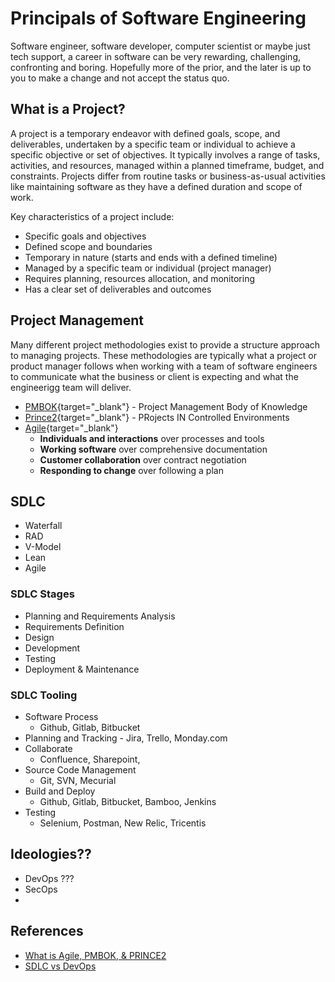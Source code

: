 # Principals of Software Engineering

Software engineer, software developer, computer scientist or maybe just tech support, a career in software can be very rewarding, challenging, confronting and boring. Hopefully more of the prior, and the later is up to you to make a change and not accept the status quo. 

## What is a Project?
A project is a temporary endeavor with defined goals, scope, and deliverables, undertaken by a specific team or individual to achieve a specific objective or set of objectives. It typically involves a range of tasks, activities, and resources, managed within a planned timeframe, budget, and constraints. Projects differ from routine tasks or business-as-usual activities like maintaining software as they have a defined duration and scope of work.

Key characteristics of a project include:

- Specific goals and objectives
- Defined scope and boundaries
- Temporary in nature (starts and ends with a defined timeline)
- Managed by a specific team or individual (project manager)
- Requires planning, resources allocation, and monitoring
- Has a clear set of deliverables and outcomes

## Project Management
Many different project methodologies exist to provide a structure approach to managing projects. These methodologies are typically what a project or product manager follows when working with a team of software engineers to communicate what the business or client is expecting and what the engineerigg team will deliver. 

- [PMBOK](https://www.pmi.org/standards/pmbok){target="_blank"} - Project Management Body of Knowledge
- [Prince2](https://www.prince2.com/aus){target="_blank"} - PRojects IN Controlled Environments
- [Agile](https://agilemanifesto.org/principles.html){target="_blank"}
    - **Individuals and interactions** over processes and tools
    - **Working software** over comprehensive documentation
    - **Customer collaboration** over contract negotiation
    - **Responding to change** over following a plan

## SDLC
- Waterfall
- RAD
- V-Model
- Lean
- Agile

### SDLC Stages
- Planning and Requirements Analysis
- Requirements Definition
- Design
- Development
- Testing
- Deployment & Maintenance

### SDLC Tooling
- Software Process
    - Github, Gitlab, Bitbucket
- Planning and Tracking
      - Jira, Trello, Monday.com
- Collaborate
    - Confluence, Sharepoint, 
- Source Code Management
    - Git, SVN, Mecurial
- Build and Deploy
    - Github, Gitlab, Bitbucket, Bamboo, Jenkins
- Testing
    - Selenium, Postman, New Relic, Tricentis

## Ideologies??
- DevOps ???
- SecOps
- 


## References
- [What is Agile, PMBOK, & PRINCE2](https://agilemanagementoffice.com/what-is-agile-pmbok-and-prince2/)
- [SDLC vs DevOps](https://medium.com/@nalawade1000work/sdlc-vs-devops-25ff2dd0accf)